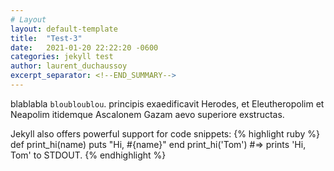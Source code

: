 ```yaml
---
# Layout
layout: default-template
title:  "Test-3"
date:   2021-01-20 22:22:20 -0600
categories: jekyll test
author: laurent_duchaussoy
excerpt_separator: <!--END_SUMMARY-->
---
```

blablabla `bloubloublou`.
principis exaedificavit Herodes, et Eleutheropolim et Neapolim itidemque Ascalonem Gazam aevo superiore exstructas.
<!--END_SUMMARY-->
Jekyll also offers powerful support for code snippets:
{% highlight ruby %}
def print_hi(name)
  puts "Hi, #{name}"
end
print_hi('Tom')
#=> prints 'Hi, Tom' to STDOUT.
{% endhighlight %}
